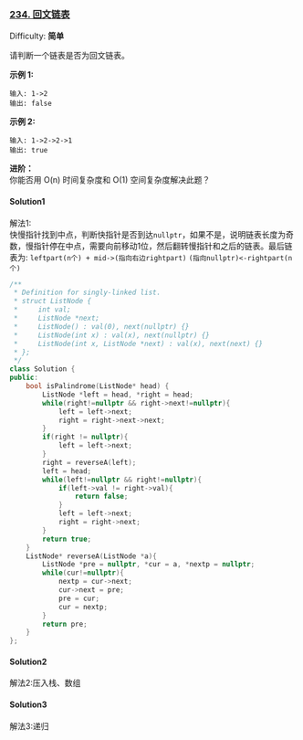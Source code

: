 ### [234\. 回文链表](https://leetcode-cn.com/problems/palindrome-linked-list/)

Difficulty: **简单**


请判断一个链表是否为回文链表。

**示例 1:**

```
输入: 1->2
输出: false
```

**示例 2:**

```
输入: 1->2->2->1
输出: true
```

**进阶：**  
你能否用 O(n) 时间复杂度和 O(1) 空间复杂度解决此题？


#### Solution1  
解法1:  
快慢指针找到中点，判断快指针是否到达`nullptr`，如果不是，说明链表长度为奇数，慢指针停在中点，需要向前移动1位，然后翻转慢指针和之后的链表。最后链表为:
`leftpart(n个) + mid->(指向右边rightpart)`
`(指向nullptr)<-rightpart(n个)`

```cpp
​/**
 * Definition for singly-linked list.
 * struct ListNode {
 *     int val;
 *     ListNode *next;
 *     ListNode() : val(0), next(nullptr) {}
 *     ListNode(int x) : val(x), next(nullptr) {}
 *     ListNode(int x, ListNode *next) : val(x), next(next) {}
 * };
 */
class Solution {
public:
    bool isPalindrome(ListNode* head) {
        ListNode *left = head, *right = head;
        while(right!=nullptr && right->next!=nullptr){
            left = left->next;
            right = right->next->next;
        }
        if(right != nullptr){
            left = left->next;
        }
        right = reverseA(left);
        left = head;
        while(left!=nullptr && right!=nullptr){
            if(left->val != right->val){
                return false;
            }
            left = left->next;
            right = right->next;
        }
        return true;
    }
    ListNode* reverseA(ListNode *a){
        ListNode *pre = nullptr, *cur = a, *nextp = nullptr;
        while(cur!=nullptr){
            nextp = cur->next;
            cur->next = pre;
            pre = cur;
            cur = nextp;
        }
        return pre;
    }
};
```  

#### Solution2  
解法2:压入栈、数组  

#### Solution3  
解法3:递归  